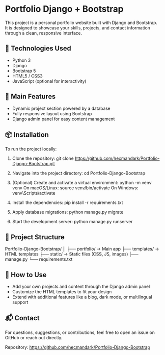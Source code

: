Portfolio Django + Bootstrap
============================

[](Screenshot.png)

This project is a personal portfolio website built with Django and Bootstrap. 
It is designed to showcase your skills, projects, and contact information 
through a clean, responsive interface.

🔧 Technologies Used
--------------------
- Python 3
- Django
- Bootstrap 5
- HTML5 / CSS3
- JavaScript (optional for interactivity)

🚀 Main Features
----------------
- Dynamic project section powered by a database
- Fully responsive layout using Bootstrap
- Django admin panel for easy content management

📦 Installation
---------------
To run the project locally:

1. Clone the repository:
   git clone https://github.com/hecmandark/Portfolio-Django-Bootstrap.git

2. Navigate into the project directory:
   cd Portfolio-Django-Bootstrap

3. (Optional) Create and activate a virtual environment:
   python -m venv venv
   On macOS/Linux: source venv/bin/activate
   On Windows: venv\Scripts\activate

4. Install the dependencies:
   pip install -r requirements.txt

5. Apply database migrations:
   python manage.py migrate

6. Start the development server:
   python manage.py runserver

📁 Project Structure
--------------------
Portfolio-Django-Bootstrap/
│
├── portfolio/           -> Main app
├── templates/           -> HTML templates
├── static/              -> Static files (CSS, JS, images) 
├── manage.py
└── requirements.txt

🧩 How to Use
-------------
- Add your own projects and content through the Django admin panel
- Customize the HTML templates to fit your design
- Extend with additional features like a blog, dark mode, or multilingual support

📬 Contact
----------
For questions, suggestions, or contributions, feel free to open an issue on GitHub 
or reach out directly.

Repository: https://github.com/hecmandark/Portfolio-Django-Bootstrap
